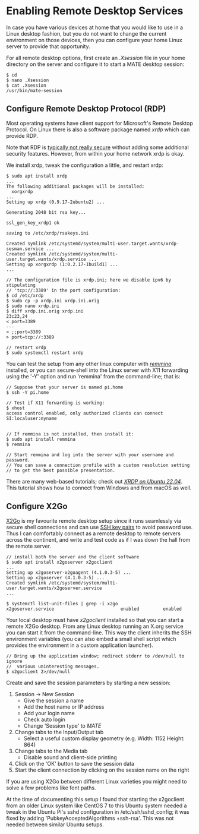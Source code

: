 <!-- -->
# Enabling Remote Desktop Services

In case you have various devices at home that you would like to use in a Linux
desktop fashion, but you do not want to change the current environment
on those devices, then you can configure your home Linux server to provide
that opportunity.

For all remote desktop options, first create an *.Xsession* file in your 
home directory on the server and configure it to start a MATE desktop session:

```shell
$ cd
$ nano .Xsession
$ cat .Xsession
/usr/bin/mate-session
```

## Configure Remote Desktop Protocol (RDP)

Most operating systems have client support for Microsoft's Remote Desktop
Protocol.  On Linux there is also a software package named *xrdp*
which can provide RDP.

Note that RDP is [typically not really secure][secure-rdp] without
adding some additional security features.  However, from within your
home network xrdp is okay.

We install xrdp, tweak the configuration a little, and restart xrdp:

```shell
$ sudo apt install xrdp
...
The following additional packages will be installed:
  xorgxrdp
...
Setting up xrdp (0.9.17-2ubuntu2) ...

Generating 2048 bit rsa key...

ssl_gen_key_xrdp1 ok

saving to /etc/xrdp/rsakeys.ini

Created symlink /etc/systemd/system/multi-user.target.wants/xrdp-sesman.service ...
Created symlink /etc/systemd/system/multi-user.target.wants/xrdp.service ...
Setting up xorgxrdp (1:0.2.17-1build1) ...
...

// The configuration file is xrdp.ini; here we disable ipv6 by stipulating
// 'tcp://:3389' in the port configuration:
$ cd /etc/xrdp
$ sudo cp -p xrdp.ini xrdp.ini.orig
$ sudo nano xrdp.ini
$ diff xrdp.ini.orig xrdp.ini
23c23,24
< port=3389
---
> ;;port=3389
> port=tcp://:3389

// restart xrdp
$ sudo systemctl restart xrdp
```

You can test the setup from any other linux computer with
[*remmina*][remmina] installed, or you can secure-shell into
the Linux server with X11 forwarding using the '-Y' option
and run 'remmina' from the command-line; that is:

```shell
// Suppose that your server is named pi.home
$ ssh -Y pi.home

// Test if X11 forwarding is working:
$ xhost
access control enabled, only authorized clients can connect
SI:localuser:myname


// If remmina is not installed, then install it:
$ sudo apt install remmina
$ remmina

// Start remmina and log into the server with your username and password.
// You can save a connection profile with a custom resolution setting
// to get the best possible presentation.
```

There are many web-based tutorials; check out
[*XRDP on Ubuntu 22.04*][xrdp-tutorial].  This tutorial shows how to connect
from Windows and from macOS as well.

[secure-rdp]: https://threatpost.com/remote-desktop-protocol-secure/167719/
[remmina]: https://ubuntu.com/tutorials/access-remote-desktop#1-overview
[xrdp-tutorial]: https://www.digitalocean.com/community/tutorials/how-to-enable-remote-desktop-protocol-using-xrdp-on-ubuntu-22-04

## Configure X2Go 

[X2Go][X2Go] is my favourite remote desktop setup since it runs seamlessly
via secure shell connections and can use [SSH key pairs](#key-pair)
to avoid password use.  Thus I can comfortably connect as a remote desktop
to remote servers across the continent, and write and test code
as if I was down the hall from the remote server.

```shell
// install both the server and the client software
$ sudo apt install x2goserver x2goclient
...
Setting up x2goserver-x2goagent (4.1.0.3-5) ...
Setting up x2goserver (4.1.0.3-5) ...
Created symlink /etc/systemd/system/multi-user.target.wants/x2goserver.service
...

$ systemctl list-unit-files | grep -i x2go
x2goserver.service                         enabled         enabled
```

Your local desktop must have *x2goclient* installed so that you can
start a remote X2Go desktop.  From any Linux desktop running an X.org
service you can start it from the command-line.  This way the client
inherits the SSH environment variables (you can also embed a small 
shell script which provides the environment in a custom application launcher).

```shell
// Bring up the application window; redirect stderr to /dev/null to ignore
//  various uninteresting messages.
$ x2goclient 2>/dev/null
```

Create and save the session parameters by starting a new session: 

   1. Session -> New Session
      *  Give the session a name
      *  Add the host name or IP address
      *  Add your login name
      *  Check auto login
      *  Change 'Session type' to *MATE*
   2. Change tabs to the Input/Output tab
      *  Select a useful custom display geometry (e.g. Width: 1152 Height: 864)
   3. Change tabs to the Media tab
      *  Disable sound and client-side printing
   4. Click on the 'OK' button to save the session data
   5. Start the client connection by clicking on the session name on the right

If you are using X2Go between different Linux varieties you might need to
solve a few problems like font paths.

At the time of documenting this setup I found that starting the x2goclient
from an older Linux system like CentOS 7 to this Ubuntu system needed a tweak
in the Ubuntu Pi's sshd configuration in /etc/ssh/sshd_config; it was
fixed by adding 'PubkeyAcceptedAlgorithms +ssh-rsa'.  This was not needed
between similar Ubuntu setups.

[X2Go]: https://en.wikipedia.org/wiki/X2Go

<!-- Also describe startx? !! in a future client doc point out pkgs
      to install for traditional X fonts
  -->

